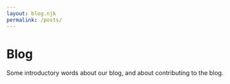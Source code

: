 ```yaml
---
layout: blog.njk
permalink: /posts/
---
```


# Blog

Some introductory words about our blog, and about contributing to the blog.